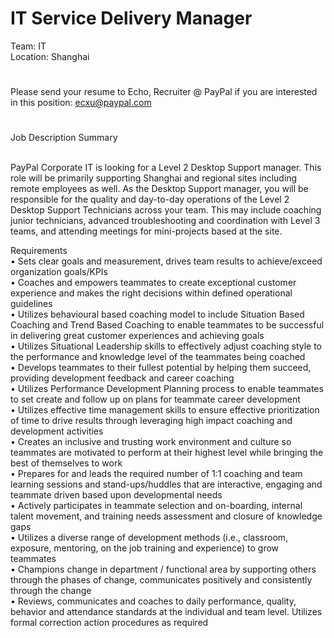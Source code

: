 IT Service Delivery Manager
=
Team: IT
   <br />
Location: Shanghai
#
Please send your resume to Echo, Recruiter @ PayPal if you are interested in this position: ecxu@paypal.com
#
Job Description Summary

   <br />PayPal Corporate IT is looking for a Level 2 Desktop Support manager. This role will be primarily supporting Shanghai and regional sites including remote employees as well. As the Desktop Support manager, you will be responsible for the quality and day-to-day operations of the Level 2 Desktop Support Technicians across your team. This may include coaching junior technicians, advanced troubleshooting and coordination with Level 3 teams, and attending meetings for mini-projects based at the site.

Requirements
   <br />
• Sets clear goals and measurement, drives team results to achieve/exceed organization goals/KPIs
   <br />
• Coaches and empowers teammates to create exceptional customer experience and makes the right decisions within defined operational guidelines
   <br />
• Utilizes behavioural based coaching model to include Situation Based Coaching and Trend Based Coaching to enable teammates to be successful in delivering great customer experiences and achieving goals
   <br />
• Utilizes Situational Leadership skills to effectively adjust coaching style to the performance and knowledge level of the teammates being coached
   <br />
• Develops teammates to their fullest potential by helping them succeed, providing development feedback and career coaching
   <br />
• Utilizes Performance Development Planning process to enable teammates to set create and follow up on plans for teammate career development
   <br />
• Utilizes effective time management skills to ensure effective prioritization of time to drive results through leveraging high impact coaching and development activities
   <br />
• Creates an inclusive and trusting work environment and culture so teammates are motivated to perform at their highest level while bringing the best of themselves to work
   <br />
• Prepares for and leads the required number of 1:1 coaching and team learning sessions and stand-ups/huddles that are interactive, engaging and teammate driven based upon developmental needs
   <br />
• Actively participates in teammate selection and on-boarding, internal talent movement, and training needs assessment and closure of knowledge gaps
   <br />
• Utilizes a diverse range of development methods (i.e., classroom, exposure, mentoring, on the job training and experience) to grow teammates
   <br />
• Champions change in department / functional area by supporting others through the phases of change, communicates positively and consistently through the change
   <br />
• Reviews, communicates and coaches to daily performance, quality, behavior and attendance standards at the individual and team level. Utilizes formal correction action procedures as required
